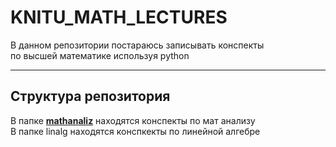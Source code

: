 # KNITU_MATH_LECTURES

В данном репозитории постараюсь записывать конспекты  
по высшей математике используя python

---

## Структура репозитория

В папке **[mathanaliz](mathanaliz)** находятся конспекты по мат анализу  
В папке linalg находятся конспкекты по линейной алгебре  
